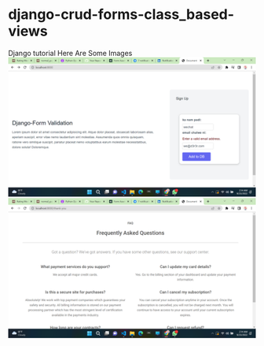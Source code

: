 # django-crud-forms-class_based-views
Django tutorial 
Here Are Some Images
![alt text](https://github.com/prafullpandey614/django-crud-forms-class_based-views/blob/main/images/Screenshot%20(326).png)
![alt text](https://github.com/prafullpandey614/django-crud-forms-class_based-views/blob/main/images/Screenshot%20(327).png)
